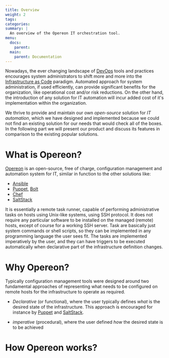 ```yaml
---
title: Overview
weight: 2
tags:
categories:
summary: |
  An overview of the Opereon IT orchestration tool.
menu:
  docs:
    parent: 
  main:
    parent: Documentation
---
```



Nowadays, the ever changing landscape of [DevOps](https://en.wikipedia.org/wiki/DevOps) tools and practices encourages 
system administrators to shift more and more into the [Infrastructure as Code](https://en.wikipedia.org/wiki/Infrastructure_as_code)
paradigm. Automated approach for system administration, if used efficiently, can provide significant benefits for the 
organization, like operational cost and/or risk reductions. On the other hand, the introduction of any solution 
for IT automation will incur added cost of it's implementation within the organization. 

We thrive to provide and maintain our own *open-source* solution for *IT automation*, which we have designed and 
implemented because we could not find an existing solution for our needs that would check all of the boxes. In the 
following part we will present our product and discuss its features in comparison to the existing popular solutions.  


# What is Opereon?

[Opereon](https://opereon.io) is an open-source, free of charge, configuration management and automation system for IT, 
similar in function to the other solutions like:

- [Ansible](https://www.ansible.com) 
- [Puppet](https://puppet.com), [Bolt](https://puppet.com/products/bolt)
- [Chef](https://www.chef.io)
- [SaltStack](https://www.saltstack.com)

It is essentially a remote task runner, capable of performing administrative tasks on hosts using Unix-like systems, 
using SSH protocol. It does not require any particular software to be installed on the managed (remote) hosts, except 
of course for a working SSH server. Task are basically just system commands or shell scripts, so they can be implemented
in any programming language the user sees fit. The tasks are implemented imperatively by the user, and they can have 
triggers to be executed automatically when declarative part of the infrastructure definition changes. 


# Why Opereon?

Typically configuration management tools were designed around two fundamental approaches of representing what needs to be
configured on remote hosts for the infrastructure to operate as required. 
 
- *Declarative* (or functional), where the user typically defines *what* is the desired state of the infrastructure. 
  This approach is encouraged for instance by [Puppet](https://puppet.com) and [SaltStack](https://www.saltstack.com). 
      
- *imperative* (procedural), where the user defined *how* the desired state is to be achieved  


# How Opereon works?


